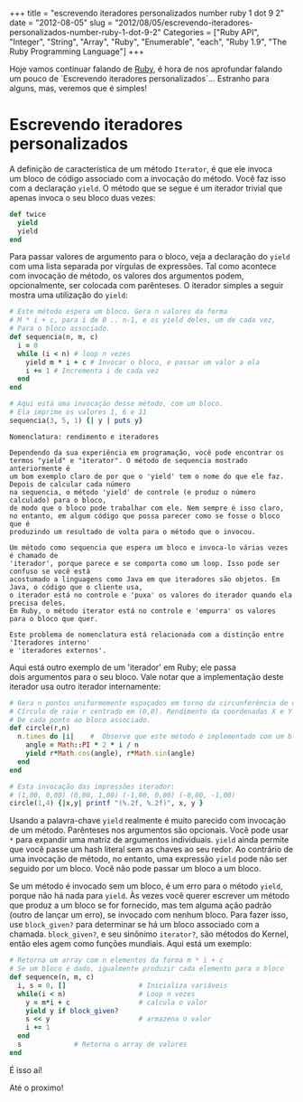 +++
title = "escrevendo iteradores personalizados number ruby 1 dot 9 2"
date = "2012-08-05"
slug = "2012/08/05/escrevendo-iteradores-personalizados-number-ruby-1-dot-9-2"
Categories = ["Ruby API", "Integer", "String", "Array", "Ruby", "Enumerable", "each", "Ruby 1.9", "The Ruby Programming Language"]
+++
<!--more-->
<p>Hoje vamos continuar falando de <a href="http://www.ruby-doc.org/core-1.9.2/">Ruby</a>, é hora de nos aprofundar falando um pouco de `Escrevendo iteradores personalizados`... Estranho para alguns, mas, veremos que é simples!</p>

<h1>Escrevendo iteradores personalizados</h1>

A definição de característica de um método `Iterator`, é que ele invoca um bloco de código associado com a
invocação do método. Você faz isso com a declaração `yield`. O método que se segue é um iterador trivial que apenas
invoca o seu bloco duas vezes:

```ruby yield
def twice
  yield
  yield
end
```

Para passar valores de argumento para o bloco, veja a declaração do `yield` com uma lista separada por vírgulas de
expressões. Tal como acontece com invocação de método, os valores dos argumentos podem, opcionalmente, ser colocada
com parênteses. O iterador simples a seguir mostra uma utilização do `yield`:

```ruby Method
# Este método espera um bloco. Gera n valores da forma
# M * i + c, para i de 0 .. n-1, e os yield deles, um de cada vez,
# Para o bloco associado.
def sequencia(n, m, c)
  i = 0
  while (i < n) # loop n vezes
    yield m * i + c # Invocar o bloco, e passar um valor a ela
    i += 1 # Incrementa i de cada vez
  end
end

# Aqui está uma invocação desse método, com um bloco.
# Ela imprime os valores 1, 6 e 11
sequencia(3, 5, 1) {| y | puts y}
```

	Nomenclatura: rendimento e iteradores

	Dependendo da sua experiência em programação, você pode encontrar os
	termos "yield" e "iterator". O método de sequencia mostrado anteriormente é
	um bom exemplo claro de por que o 'yield' tem o nome do que ele faz. Depois de calcular cada número
	na sequencia, o método 'yield' de controle (e produz o número calculado) para o bloco,
	de modo que o bloco pode trabalhar com ele. Nem sempre é isso claro,
	no entanto, em algum código que possa parecer como se fosse o bloco que é
	produzindo um resultado de volta para o método que o invocou.

	Um método como sequencia que espera um bloco e invoca-lo várias vezes é chamado de
	'iterador', porque parece e se comporta como um loop. Isso pode ser confuso se você está
	acostumado a linguagens como Java em que iteradores são objetos. Em Java, o código que o cliente usa,
	o iterador está no controle e 'puxa' os valores do iterador quando ela precisa deles.
	Em Ruby, o método iterator está no controle e 'empurra' os valores para o bloco que quer.

	Este problema de nomenclatura está relacionada com a distinção entre 'Iteradores interno'
	e 'iteradores externos'.


Aqui está outro exemplo de um 'iterador' em Ruby; ele passa dois argumentos para o seu bloco. Vale notar
que a implementação deste iterador usa outro iterador internamente:

```ruby  yield
# Gera n pontos uniformemente espaçados em torno da circunferência de um
# Círculo de raio r centrado em (0,0). Rendimento da coordenadas X e Y
# De cada ponto ao bloco associado.
def circle(r,n)
  n.times do |i|    #  Observe que este método é implementado com um bloco
    angle = Math::PI * 2 * i / n
    yield r*Math.cos(angle), r*Math.sin(angle)
  end
end

# Esta invocação das impressões iterador:
# (1,00, 0,00) (0,00, 1,00) (-1,00, 0,00) (-0,00, -1,00)
circle(1,4) {|x,y| printf "(%.2f, %.2f)", x, y }
```

Usando a palavra-chave `yield` realmente é muito parecido com invocação de um método.
Parênteses nos argumentos são opcionais. Você pode usar `*` para expandir uma matriz de argumentos
individuais. `yield` ainda permite que você passe um hash literal sem as chaves ao seu redor. Ao contrário
de uma invocação de método, no entanto, uma expressão `yield` pode não ser seguido por um bloco.
Você não pode passar um bloco a um bloco.

Se um método é invocado sem um bloco, é um erro para o método `yield`, porque não há nada para `yield`. Às vezes
você querer escrever um método que produz a um bloco se for fornecido, mas tem alguma ação padrão (outro de lançar
um erro), se invocado com nenhum bloco. Para fazer isso, use `block_given?` para determinar se há um bloco
associado com a chamada. `block_given?`, e seu sinônimo `iterator?`, são métodos do Kernel, então eles agem como
funções mundiais. Aqui está um exemplo:

```ruby block_biven?
# Retorna um array com n elementos da forma m * i + c
# Se um bloco é dado, igualmente produzir cada elemento para o bloco
def sequence(n, m, c)
  i, s = 0, []                  # Inicializa variáveis
  while(i < n)                  # Loop n vezes
    y = m*i + c                 # calcula o valor
    yield y if block_given?
    s << y                      # armazena o valor
    i += 1
  end
  s             # Retorna o array de valores
end
```

É isso aí!

Até o proximo!
